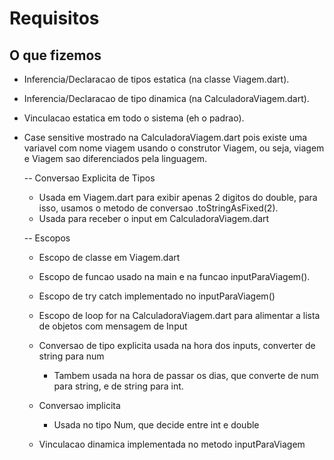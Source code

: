 # Requisitos

## O que fizemos

- Inferencia/Declaracao de tipos estatica (na classe Viagem.dart).
- Inferencia/Declaracao de tipo dinamica (na CalculadoraViagem.dart).
- Vinculacao estatica em todo o sistema (eh o padrao).

- Case sensitive mostrado na CalculadoraViagem.dart pois existe uma variavel com 
  nome viagem usando o construtor Viagem, ou seja, viagem e Viagem sao diferenciados
  pela linguagem.

  -- Conversao Explicita de Tipos
    - Usada em Viagem.dart para exibir apenas 2 digitos do double, para isso, usamos 
      o metodo de conversao .toStringAsFixed(2).
    - Usada para receber o input em CalculadoraViagem.dart 

  -- Escopos
    - Escopo de classe em Viagem.dart
    - Escopo de funcao usado na main e na funcao inputParaViagem().
    - Escopo de try catch implementado no inputParaViagem()
    - Escopo de loop for na CalculadoraViagem.dart para alimentar a lista de objetos com mensagem de Input

  - Conversao de tipo explicita usada na hora dos inputs, converter de string para num
    - Tambem usada na hora de passar os dias, que converte de num para string, e de string para int.

  - Conversao implicita
    - Usada no tipo Num, que decide entre int e double

  - Vinculacao dinamica implementada no metodo inputParaViagem
